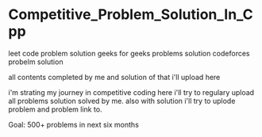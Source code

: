 # Competitive_Problem_Solution_In_Cpp

leet code problem solution
geeks for geeks problems solution
codeforces probelm solution

all contents completed by me and solution of that i'll upload here

i'm strating my journey in competitive coding here i'll try to regulary upload all problems solution solved by me.
also with solution i'll try to uplode problem and problem link to.

Goal: 500+ problems in next six months
